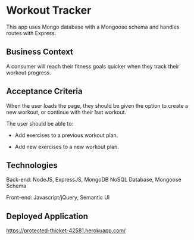 # Workout Tracker
This app uses Mongo database with a Mongoose schema and handles routes with Express.

## Business Context

A consumer will reach their fitness goals quicker when they track their workout progress.

## Acceptance Criteria

When the user loads the page, they should be given the option to create a new workout, or continue with their last workout.

The user should be able to:

  * Add exercises to a previous workout plan.

  * Add new exercises to a new workout plan.

## Technologies
Back-end: NodeJS, ExpressJS, MongoDB NoSQL Database, Mongoose Schema

Front-end: Javascript/jQuery, Semantic UI

## Deployed Application
https://protected-thicket-42581.herokuapp.com/
